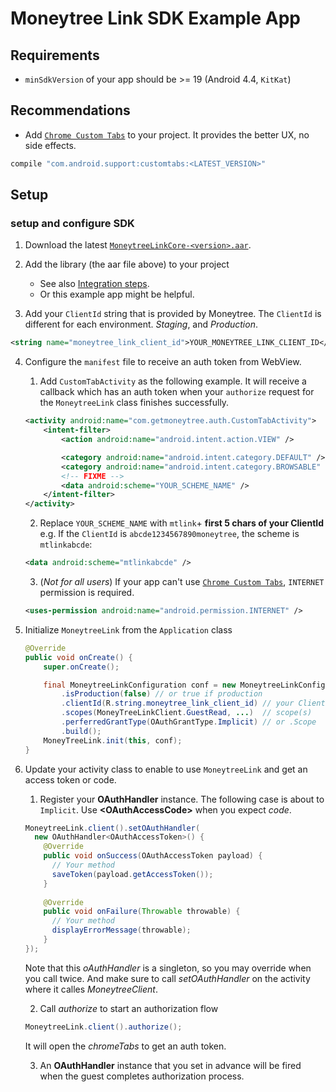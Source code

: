 # Moneytree Link SDK Example App

## Requirements

- `minSdkVersion` of your app should be >= 19 (Android 4.4, `KitKat`)

## Recommendations

- Add [`Chrome Custom Tabs`](https://developer.chrome.com/multidevice/android/customtabs) to your project. It provides the better UX, no side effects.
```groovy
compile "com.android.support:customtabs:<LATEST_VERSION>"
```

## Setup

### setup and configure SDK

1. Download the latest [`MoneytreeLinkCore-<version>.aar`](https://github.com/moneytree/mt-link-android-sdk-example/releases).

2. Add the library (the aar file above) to your project
    - See also [Integration steps](https://developer.android.com/studio/projects/android-library.html?#AddDependency).
    - Or this example app might be helpful.

3. Add your `ClientId` string that is provided by Moneytree. The `ClientId` is different for each environment. *Staging*, and *Production*.
```xml
<string name="moneytree_link_client_id">YOUR_MONEYTREE_LINK_CLIENT_ID</string>
```

4. Configure the `manifest` file to receive an auth token from WebView.

    1. Add `CustomTabActivity` as the following example. It will receive a callback which has an auth token when your `authorize` request for the `MoneytreeLink` class finishes successfully.
    ```xml
    <activity android:name="com.getmoneytree.auth.CustomTabActivity">
        <intent-filter>
            <action android:name="android.intent.action.VIEW" />

            <category android:name="android.intent.category.DEFAULT" />
            <category android:name="android.intent.category.BROWSABLE" />
            <!-- FIXME -->
            <data android:scheme="YOUR_SCHEME_NAME" />
        </intent-filter>
    </activity>
    ```

    2. Replace `YOUR_SCHEME_NAME` with `mtlink`+ **first 5 chars of your ClientId**
       e.g. If the `ClientId` is `abcde1234567890moneytree`, the scheme is `mtlinkabcde`:

    ```xml
    <data android:scheme="mtlinkabcde" />
    ```

    3. (*Not for all users*) If your app can't use [`Chrome Custom Tabs`](https://developer.chrome.com/multidevice/android/customtabs), `INTERNET` permission is required.
    ```xml
    <uses-permission android:name="android.permission.INTERNET" />
    ```

5. Initialize `MoneytreeLink` from the `Application` class
   ```java
   @Override
   public void onCreate() {
       super.onCreate();

       final MoneytreeLinkConfiguration conf = new MoneytreeLinkConfiguration.Builder()
           .isProduction(false) // or true if production
           .clientId(R.string.moneytree_link_client_id) // your ClientId
           .scopes(MoneyTreeLinkClient.GuestRead, ...)  // scope(s)
           .perferredGrantType(OAuthGrantType.Implicit) // or .Scope
           .build();
       MoneyTreeLink.init(this, conf);
   }
   ```

6. Update your activity class to enable to use `MoneytreeLink` and get an access token or code.

    1. Register your **OAuthHandler** instance. The following case is about to `Implicit`. Use **&lt;OAuthAccessCode&gt;** when you expect *code*.
    ```java
    MoneytreeLink.client().setOAuthHandler(
      new OAuthHandler<OAuthAccessToken>() {
        @Override
        public void onSuccess(OAuthAccessToken payload) {
          // Your method
          saveToken(payload.getAccessToken());
        }
                                           
        @Override
        public void onFailure(Throwable throwable) {
          // Your method
          displayErrorMessage(throwable);
        }
    });
    ```
    Note that this *oAuthHandler* is a singleton, so you may override when you call twice. And make sure to call *setOAuthHandler* on the activity where it calles *MoneytreeClient*.
    
    2. Call *authorize* to start an authorization flow
    ```java
    MoneytreeLink.client().authorize();
    ```
    It will open the *chromeTabs* to get an auth token.

    3. An **OAuthHandler** instance that you set in advance will be fired when the guest completes authorization process.
